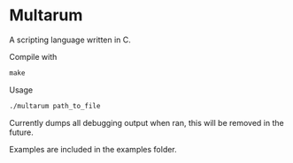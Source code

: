 
# Multarum

A scripting language written in C.

Compile with

```c
make
```

Usage

```bash
./multarum path_to_file
```

Currently dumps all debugging output when ran, this will be removed in the future.

Examples are included in the examples folder.
